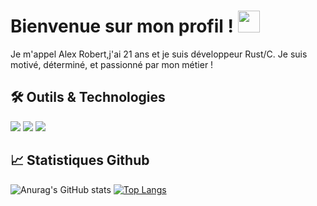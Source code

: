 # Bienvenue sur mon profil ! <img src="https://github.com/MartinHeinz/MartinHeinz/blob/master/wave.gif" width="35"/>
<p>Je m'appel Alex Robert,j'ai 21 ans et je suis développeur Rust/C. Je suis motivé, déterminé, et passionné par mon métier !</p>

## 🛠 Outils & Technologies
![](https://img.shields.io/badge/VIM-%2311AB00.svg?style=flat&logo=vim&logoColor=white)
![](https://img.shields.io/badge/rust-%23000000.svg?style=flat&logo=rust&logoColor=white)
![](https://img.shields.io/badge/c-%2300599C.svg?style=flat&logo=c&logoColor=white)

## 📈 Statistiques Github
![Anurag's GitHub stats](https://github-readme-stats.vercel.app/api?username=alex-robert-fr&show_icons=true&theme=radical)
[![Top Langs](https://github-readme-stats.vercel.app/api/top-langs/?username=alex-robert-fr&layout=compact&theme=radical)](https://github.com/anuraghazra/github-readme-stats)
